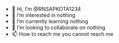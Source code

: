 - 👋 Hi, I’m @RNSAPKOTA1234
- 👀 I’m interested in nothing 
- 🌱 I’m currently learning nothing
- 💞️ I’m looking to collaborate on nothing 
- 📫 How to reach me you cannot reach me

<!---
RNSAPKOTA1234/RNSAPKOTA1234 is a ✨ special ✨ repository because its `README.md` (this file) appears on your GitHub profile.
You can click the Preview link to take a look at your changes.
--->
